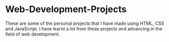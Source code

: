 # Web-Development-Projects
These are some of the personal projects that I have made using HTML, CSS and JavaScript.
I have learnt a lot from these projects and advancing in the field of web development.
